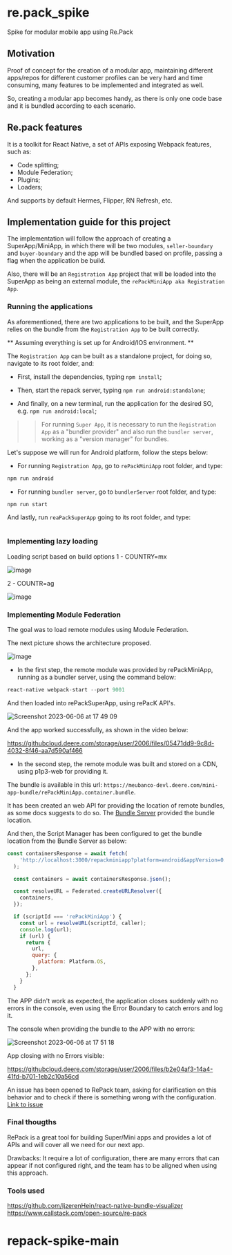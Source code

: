 # re.pack_spike
Spike for modular mobile app using Re.Pack

## Motivation
Proof of concept for the creation of a modular app, maintaining different apps/repos for different customer profiles can be very hard and time consuming, many features to be implemented and integrated as well.

So, creating a modular app becomes handy, as there is only one code base and it is bundled according to each scenario.

## Re.pack features
It is a toolkit for React Native, a set of APIs exposing Webpack features, such as:
- Code splitting;
- Module Federation;
- Plugins;
- Loaders;

And supports by default Hermes, Flipper, RN Refresh, etc.

## Implementation guide for this project

The implementation will follow the approach of creating a SuperApp/MiniApp, in which there will be two modules, `seller-boundary` and `buyer-boundary` and the app will be bundled based on profile, passing a flag when the application be build.

Also, there will be an `Registration App` project that will be loaded into the SuperApp as being an external module, the `rePackMiniApp aka Registration App`.

### Running the applications
As aforementioned, there are two applications to be built, and the SuperApp relies on the bundle from the `Registration App`
to be built correctly.

** Assuming everything is set up for Android/IOS environment. **

The `Registration App` can be built as a standalone project, for doing so, navigate to its root folder, and:

- First, install the dependencies, typing `npm install`;

- Then, start the repack server, typing `npm run android:standalone`;

- And finally, on a new terminal, run the application for the desired SO, e.g. `npm run android:local`;

>> For running `Super App`, it is necessary to run the `Registration App` as a "bundler provider" and also run the `bundler server`,
>> working as a "version manager" for bundles.

Let's suppose we will run for Android platform, follow the steps below:

- For running `Registration App`, go to `rePackMiniApp` root folder, and type:
````bash
npm run android
````

- For running `bundler server`, go to `bundlerServer` root folder, and type:
````bash
npm run start
````

And lastly, run `reaPackSuperApp` going to its root folder, and type:
````bash

````

### Implementing lazy loading
Loading script based on build options
1 - COUNTRY=mx

![image](https://githubcloud.deere.com/storage/user/2006/files/e05fc9fb-2517-4d2a-b29c-7bfd694ddf4e)

2 - COUNTR=ag

![image](https://githubcloud.deere.com/storage/user/2006/files/36204bab-6df8-4ca2-9a3d-8de28395e88e)

### Implementing Module Federation
The goal was to load remote modules using Module Federation.

The next picture shows the architecture proposed.

![image](https://githubcloud.deere.com/storage/user/2006/files/c14fe70b-6b9f-4942-b457-1c83eecada72)


- In the first step, the remote module was provided by rePackMiniApp, running as a bundler server, using the command below:

````Javascript
react-native webpack-start --port 9001
````

And then loaded into rePackSuperApp, using rePacK API's.

![Screenshot 2023-06-06 at 17 49 09](https://githubcloud.deere.com/storage/user/2006/files/c63083ae-151e-4365-863e-b9dda70ebb1c)


And the app worked successfully, as shown in the video below:

https://githubcloud.deere.com/storage/user/2006/files/05471dd9-9c8d-4032-8f46-aa7d590af466


- In the second step, the remote module was built and stored on a CDN, using p1p3-web for providing it.

The bundle is available in this url: `https://meubanco-devl.deere.com/mini-app-bundle/rePackMiniApp.container.bundle`.

It has been created an web API for providing the location of remote bundles, as some docs suggests to do so. The [Bundle Server](https://githubcloud.deere.com/PRP2DK7/bundle-server) provided the bundle location.

And then, the Script Manager has been configured to get the bundle location from the Bundle Server as below:

````Javascript
const containersResponse = await fetch(
    'http://localhost:3000/repackminiapp?platform=android&appVersion=0.0.1',
  );

  const containers = await containersResponse.json();

  const resolveURL = Federated.createURLResolver({
    containers,
  });

  if (scriptId === 'rePackMiniApp') {
    const url = resolveURL(scriptId, caller);
    console.log(url);
    if (url) {
      return {
        url,
        query: {
          platform: Platform.OS,
        },
      };
    }
  }
````

The APP didn't work as expected, the application closes suddenly with no errors in the console, even using the Error Boundary to catch errors and log it.

The console when providing the bundle to the APP with no errors:

![Screenshot 2023-06-06 at 17 51 18](https://githubcloud.deere.com/storage/user/2006/files/e5739e58-1a9c-486b-9d78-a3a297e8910d)

App closing with no Errors visible:

https://githubcloud.deere.com/storage/user/2006/files/b2e04af3-14a4-41fd-b701-1eb2c10a56cd


An issue has been opened to RePack team, asking for clarification on this behavior and to check if there is something wrong with the configuration.
[Link to issue](https://github.com/callstack/repack/issues/375)

### Final thougths
RePack is a great tool for building Super/Mini apps and provides a lot of APIs and will cover all we need for our next app.

Drawbacks:
It require a lot of configuration, there are many errors that can appear if not configured right, and the team has to be aligned when using this approach.

### Tools used
https://github.com/IjzerenHein/react-native-bundle-visualizer
https://www.callstack.com/open-source/re-pack
# repack-spike-main
